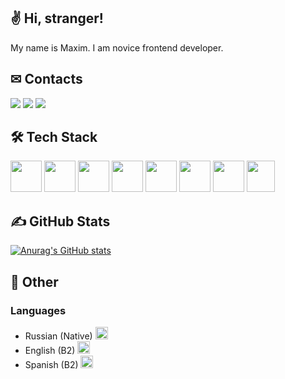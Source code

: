 ## ✌ Hi, stranger!
My name is Maxim. I am novice frontend developer.
## ✉ Contacts
[![](https://img.shields.io/badge/GMail-maximgriven@gmail.com-orange)]()
[![](https://img.shields.io/badge/Instagram-@maximka76667-orange)](https://www.instagram.com/maximka76667)
[![](https://img.shields.io/badge/VKontakte-maximgriven-orange)](https://vk.com/maximgriven)
## 🛠 Tech Stack
<div>
  <img style="width: 50px;height: 50px;" src="https://cdn-icons-png.flaticon.com/512/732/732212.png" />
  <img style="width: 50px;height: 50px;" src="https://cdn-icons-png.flaticon.com/512/732/732190.png" />
  <img style="width: 50px;height: 50px;" src="https://cdn-icons-png.flaticon.com/512/5968/5968292.png" />
  <img style="width: 50px;height: 50px;" src="https://cdn-icons-png.flaticon.com/512/52/52234.png" />
  <img style="width: 50px;height: 50px;" src="https://t3.ftcdn.net/jpg/02/03/91/52/240_F_203915248_TAnwS9nutBAKoPKrSPj9UOy0rd492dnL.jpg" />
  <img style="width: 50px;height: 50px;" src="https://cdn-icons-png.flaticon.com/512/5968/5968322.png" />
  <img style="width: 50px;height: 50px;" src="https://cdn-icons-png.flaticon.com/512/5968/5968358.png" />
  <img style="width: 45px;height: 50px;" src="https://seeklogo.com/images/W/webpack-logo-9E66EE203A-seeklogo.com.png" />
</div>

## ✍ GitHub Stats
[![Anurag's GitHub stats](https://github-readme-stats.vercel.app/api?username=maximka76667&theme=flag-india)](https://github.com/anuraghazra/github-readme-stats)
## 👻 Other
### Languages
- Russian (Native) <img style="width:20px;height:20px;" src="https://rucz.ru/images/emoji/russia.png">
- English (B2) <img style="width:20px;height:20px;" src="https://rucz.ru/images/emoji/usa.png">
- Spanish (B2) <img style="width:20px;height:20px;" src="https://rucz.ru/images/emoji/spain.png">
